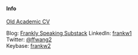 #### Info

[Old Academic CV](./files/cv/cv.pdf)

Blog: [Frankly Speaking Substack](https://franklyspeaking.substack.com)
LinkedIn: [frankw1](https://www.linkedin.com/in/frankw1/)  
Twitter: [@ffwang2](https://twitter.com/ffwang2)  
Keybase: [frankw2](https://keybase.io/frankw2)
<!-- Github: [ffwang2](https://github.com/frankw2) -->

